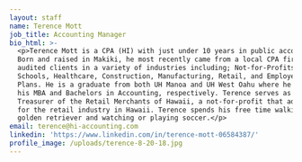 ```yaml
---
layout: staff
name: Terence Mott
job_title: Accounting Manager
bio_html: >-
  <p>Terence Mott is a CPA (HI) with just under 10 years in public accounting.
  Born and raised in Makiki, he most recently came from a local CPA firm where
  audited clients in a variety of industries including; Not-for-Profits, Charter
  Schools, Healthcare, Construction, Manufacturing, Retail, and Employee Benefit
  Plans. He is a graduate from both UH Manoa and UH West Oahu where he received
  his MBA and Bachelors in Accounting, respectively. Terence serves as the
  Treasurer of the Retail Merchants of Hawaii, a not-for-profit that advocates
  for the retail industry in Hawaii. Terence spends his free time walking his
  golden retriever and watching or playing soccer.</p>
email: terence@hi-accounting.com
linkedin: 'https://www.linkedin.com/in/terence-mott-06584387/'
profile_image: /uploads/terence-8-20-18.jpg
---
```


